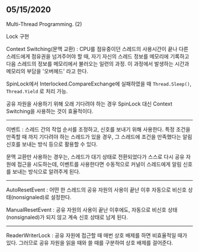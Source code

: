 ## 05/15/2020

Multi-Thread Programming. (2)

Lock 구현

Context Switching(문맥 교환) :
    CPU를 점유중이던 스레드의 사용시간이 끝나 다른 스레드에게 점유권을 넘겨주어야 할 때, 자기 자신의 스레드 정보를 메모리에 기록하고 다음 스레드의 정보를 메모리에서 불러오는 일련의 과정. 이 과정에서 발생하는 시간과 메모리의 부담을 '오버헤드' 라고 한다.

SpinLock에서 Interlocked.CompareExchange에 실패하였을 때 `Thread.Sleep()`, `Thread.Yield` 로 처리 가능.

공유 자원을 사용하기 위해 오래 기다려야 하는 경우 SpinLock 대신 Context Switching을 사용하는 것이 효율적이다.

---

이벤트 :
    스레드 간의 작업 순서를 조정하고, 신호를 보내기 위해 사용한다. 특정 조건을 만족할 때 까지 기다려야 하는 스레드가 있을 경우, 그 스레드에 조건을 만족했다는 알림 신호를 보내는 방식 등으로 활용할 수 있다.

문맥 교환만 사용하는 경우는, 스레드가 대기 상태로 전환되었다가 스스로 다시 공유 자원에 접근을 시도하는데, 이벤트를 사용한다면 수동적으로 커널이 스레드에게 알림 신호를 보내는 방식으로 알려주게 된다.

---

AutoResetEvent :
    어떤 한 스레드의 공유 자원의 사용이 끝난 이후 자동으로 비신호 상태(nonsignaled)로 설정한다.

ManualResetEvent :
    공유 자원의 사용이 끝난 이후에도, 자동으로 비신호 상태(nonsignaled)가 되지 않고 계속 신호 상태로 남게 된다.

---

ReaderWriterLock :
    공유 자원에 접근할 때 매번 상호 배제를 하면 비효율적일 때가 있다. 그러므로 공유 자원을 읽을 때와 쓸 때를 구분하여 상호 배제를 걸어준다.